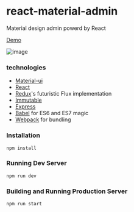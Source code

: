 # react-material-admin
Material design admin powerd by React

[Demo](http://chenzhenyao.github.io/react-material-admin)

![image](https://github.com/chenzhenyao/react-material-admin/blob/master/public/img/snapshoot-1.png)

### technologies

* [Material-ui](http://www.material-ui.com)
* [React](https://github.com/facebook/react)
* [Redux](https://github.com/rackt/redux)'s futuristic Flux implementation
* [Immutable](https://facebook.github.io/immutable-js/)
* [Express](http://expressjs.com)
* [Babel](http://babeljs.io) for ES6 and ES7 magic
* [Webpack](http://webpack.github.io) for bundling

### Installation
	npm install

### Running Dev Server
	npm run dev

### Building and Running Production Server
	npm run start